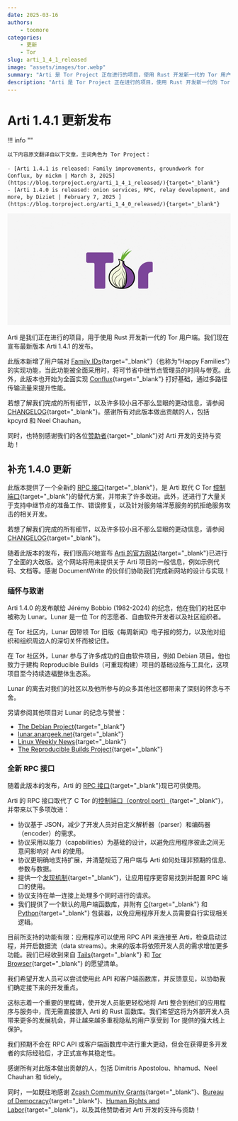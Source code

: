 ```yaml
---
date: 2025-03-16
authors:
    - toomore
categories:
    - 更新
    - Tor
slug: arti_1_4_1_released
image: "assets/images/tor.webp"
summary: "Arti 是 Tor Project 正在进行的项目，使用 Rust 开发新一代的 Tor 用户端"
description: "Arti 是 Tor Project 正在进行的项目，使用 Rust 开发新一代的 Tor 用户端"
---
```


# Arti 1.4.1 更新发布

!!! info ""

    以下内容原文翻译自以下文章，主词角色为 Tor Project：

    - [Arti 1.4.1 is released: Family improvements, groundwork for Conflux, by nickm | March 3, 2025](https://blog.torproject.org/arti_1_4_1_released/){target="_blank"}
    - [Arti 1.4.0 is released: onion services, RPC, relay development, and more, by Diziet | February 7, 2025 ](https://blog.torproject.org/arti_1_4_0_released/){target="_blank"}

![Tor](./assets/images/tor.webp)

Arti 是我们正在进行的项目，用于使用 Rust 开发新一代的 Tor 用户端。我们现在宣布最新版本 Arti 1.4.1 的发布。

此版本新增了用户端对 [Family IDs](https://spec.torproject.org/proposals/321-happy-families.html){target="_blank"}（也称为“Happy Families”）的实现功能，当此功能被全面采用时，将可节省中继节点管理员的时间与带宽。此外，此版本也开始为全面实现 [Conflux](https://spec.torproject.org/proposals/329-traffic-splitting.html){target="_blank"} 打好基础，通过多路径传输流量来提升性能。

若想了解我们完成的所有细节，以及许多较小且不那么显眼的更动信息，请参阅 [CHANGELOG](https://gitlab.torproject.org/tpo/core/arti/-/blob/main/CHANGELOG.md#arti-141--3-march-2025){target="_blank"}。感谢所有对此版本做出贡献的人，包括 kpcyrd 和 Neel Chauhan。

同时，也特别感谢我们的各位[赞助者](https://www.torproject.org/about/sponsors/){target="_blank"}对 Arti 开发的支持与资助！

<!-- more -->

## 补充 1.4.0 更新

此版本提供了一个全新的 [RPC 接口](https://gitlab.torproject.org/tpo/core/arti/-/tree/main/doc/dev/rpc-book/src){target="_blank"}，是 Arti 取代 C Tor [控制端口](https://spec.torproject.org/control-spec/index.html){target="_blank"}的替代方案，并带来了许多改进。此外，还进行了大量关于支持中继节点的准备工作、错误修复，以及针对服务端洋葱服务的抗拒绝服务攻击的相关开发。

若想了解我们完成的所有细节，以及许多较小且不那么显眼的更动信息，请参阅 [CHANGELOG](https://gitlab.torproject.org/tpo/core/arti/-/blob/main/CHANGELOG.md#arti-140--7-february-2025){target="_blank"}。

随着此版本的发布，我们很高兴地宣布 [Arti 的官方网站](https://arti.torproject.org/){target="_blank"}已进行了全面的大改版。这个网站将用来提供关于 Arti 项目的一般信息，例如示例代码、文档等。感谢 DocumentWrite 的伙伴们协助我们完成新网站的设计与实现！

### 缅怀与致谢

Arti 1.4.0 的发布献给 Jérémy Bobbio (1982-2024) 的纪念，他在我们的社区中被称为 Lunar。Lunar 是一位 Tor 的志愿者、自由软件开发者以及社区组织者。

在 Tor 社区内，Lunar 因带领 Tor 旧版《每周新闻》电子报的努力，以及他对组织和组织周边人的深切关怀而被记住。

在 Tor 社区外，Lunar 参与了许多成功的自由软件项目，例如 Debian 项目。他也致力于建构 Reproducible Builds（可重现构建）项目的基础设施与工具化，这项项目至今持续造福整体生态系。

Lunar 的离去对我们的社区以及他所参与的众多其他社区都带来了深刻的怀念与不舍。

另请参阅其他项目对 Lunar 的纪念与赞誉：

- [The Debian Project](https://www.debian.org/News/2024/20241119){target="_blank"}
- [lunar.anargeek.net](https://lunar.anargeek.net/){target="_blank"}
- [Linux Weekly News](https://lwn.net/Articles/997775/){target="_blank"}
- [The Reproducible Builds Project](https://reproducible-builds.org/news/2024/11/14/reproducible-builds-mourns-the-passing-of-lunar/){target="_blank"}

### 全新 RPC 接口

随着此版本的发布，Arti 的 [RPC 接口](https://gitlab.torproject.org/tpo/core/arti/-/tree/main/doc/dev/rpc-book/src){target="_blank"}现已可供使用。

Arti 的 RPC 接口取代了 C Tor 的[控制端口（control port）](https://spec.torproject.org/control-spec/index.html){target="_blank"}，并带来以下多项改进：

- 协议基于 JSON，减少了开发人员对自定义解析器（parser）和编码器（encoder）的需求。
- 协议采用以能力（capabilities）为基础的设计，以避免应用程序彼此之间无意间影响对 Arti 的使用。
- 协议更明确地支持扩展，并清楚规范了用户端与 Arti 如何处理非预期的信息、参数与数据。
- 提供一个[发现机制](https://gitlab.torproject.org/tpo/core/arti/-/blob/main/doc/dev/rpc-book/src/rpc-connect-spec.md){target="_blank"}，让应用程序更容易找到并配置 RPC 端口的使用。
- 协议支持在单一连接上处理多个同时进行的请求。
- 我们提供了一个默认的用户端函数库，并附有 [C](https://gitlab.torproject.org/tpo/core/arti/-/blob/main/crates/arti-rpc-client-core/arti-rpc-client-core.h?ref_type=heads){target="_blank"} 和 [Python](https://gitlab.torproject.org/tpo/core/arti/-/tree/main/python/arti_rpc?ref_type=heads){target="_blank"} 包装器，以免应用程序开发人员需要自行实现相关逻辑。

目前所支持的功能有限：应用程序可以使用 RPC API 来连接至 Arti，检查启动过程，并开启数据流（data streams）。未来的版本将依照开发人员的需求增加更多功能。我们已经收到来自 [Tails](https://forum.torproject.org/t/defining-an-interface-to-arti/6432/7){target="_blank"} 和 [Tor Browser](https://gitlab.torproject.org/tpo/core/arti/-/issues/1303){target="_blank"} 的愿望清单。

我们希望开发人员可以尝试使用此 API 和客户端函数库，并反馈意见，以协助我们确定接下来的开发重点。

这标志着一个重要的里程碑，使开发人员能更轻松地将 Arti 整合到他们的应用程序与服务中，而无需直接嵌入 Arti 的 Rust 函数库。我们希望这将为外部开发人员带来更多的发展机会，并让越来越多重视隐私的用户享受到 Tor 提供的强大线上保护。

我们预期不会在 RPC API 或客户端函数库中进行重大更动，但会在获得更多开发者的实际经验后，才正式宣布其稳定性。

感谢所有对此版本做出贡献的人，包括 Dimitris Apostolou、hhamud、Neel Chauhan 和 tidely。

同时，一如既往地感谢 [Zcash Community Grants](https://zcashcommunitygrants.org/){target="_blank"}、[Bureau of Democracy](https://www.state.gov/bureaus-offices/under-secretary-for-civilian-security-democracy-and-human-rights/bureau-of-democracy-human-rights-and-labor/){target="_blank"}、[Human Rights and Labor](https://www.state.gov/bureaus-offices/under-secretary-for-civilian-security-democracy-and-human-rights/bureau-of-democracy-human-rights-and-labor/){target="_blank"}，以及其他赞助者对 Arti 开发的支持与资助！
